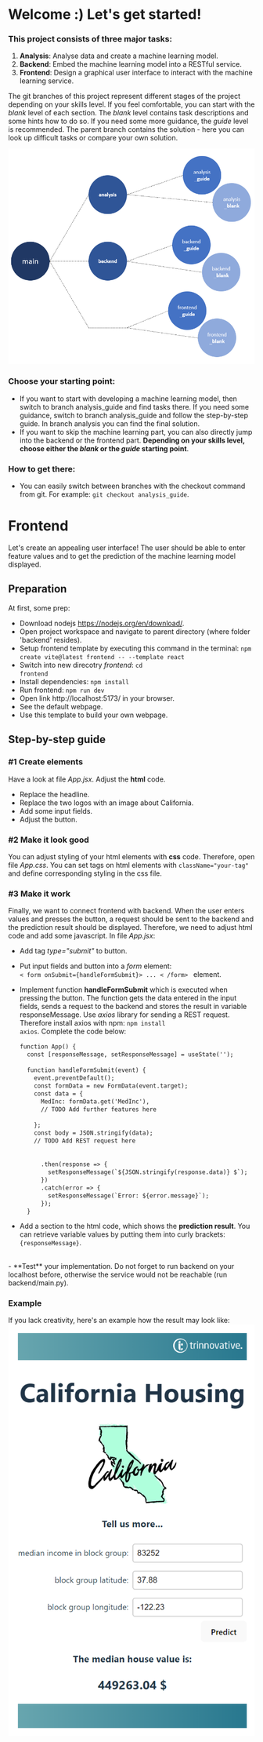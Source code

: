 # Welcome :) Let's get started!

### This project consists of three major tasks:
1) **Analysis**: Analyse data and create a machine learning model.
2) **Backend**: Embed the machine learning model into a RESTful service.
3) **Frontend**: Design a graphical user interface to interact with the machine learning service.

The git branches of this project represent different stages of the project depending on your skills level. If you feel comfortable, you can start with the *blank* level of each section. The *blank* level contains task descriptions and some hints how to do so. If you need some more guidance, the *guide* level is recommended. The parent branch contains the solution - here you can look up difficult tasks or compare your own solution.

![](./images/git_branches.PNG)

### Choose your starting point: 
- If you want to start with developing a machine learning model, then switch to branch analysis_guide and find tasks there. If you need some guidance, switch to branch analysis_guide and follow the step-by-step guide. In branch analysis you can find the final solution. 
- If you want to skip the machine learning part, you can also directly jump into the backend or the frontend part. **Depending on your skills level, choose either the *blank* or the *guide* starting point**.


### How to get there:
- You can easily switch between branches with the checkout command from git. For example: <code>git checkout analysis_guide</code>.

# Frontend
Let's create an appealing user interface! The user should be able to enter feature values and to get the prediction of the machine learning model displayed.
## Preparation
At first, some prep:
- Download nodejs https://nodejs.org/en/download/.
- Open project workspace and navigate to parent directory (where folder 'backend' resides).
- Setup frontend template by executing this command in the terminal: <code>npm create vite@latest frontend -- --template react </code>
- Switch into new direcotry *frontend*: <code>cd frontend</code>
- Install dependencies: <code>npm install</code>
- Run frontend: <code>npm run dev</code>
- Open link http://localhost:5173/ in your browser.
- See the default webpage.
- Use this template to build your own webpage. 

## Step-by-step guide

### #1 Create elements 
Have a look at file *App.jsx*. Adjust the **html** code.
- Replace the headline.
- Replace the two logos with an image about California.
- Add some input fields. 
- Adjust the button.

### #2 Make it look good
You can adjust styling of your html elements with **css** code. Therefore, open file *App.css*. You can set tags on html elements with <code>className="your-tag"</code> and define corresponding styling in the css file. 

### #3 Make it work
Finally, we want to connect frontend with backend. When the user enters values and presses the button, a request should be sent to the backend and the prediction result should be displayed. Therefore, we need to adjust html code and add some javascript. In file *App.jsx*:

- Add tag *type="submit"* to button. 
- Put input fields and button into a *form* element: <code> < form onSubmit={handleFormSubmit}> ... < /form> </code> element.
- Implement function **handleFormSubmit** which is executed when pressing the button. The function gets the data entered in the input fields, sends a request to the backend and stores the result in variable responseMessage. Use *axios* library for sending a REST request. Therefore install axios with npm: <code>npm install axios</code>. Complete the code below:
  ````  
  function App() {
    const [responseMessage, setResponseMessage] = useState('');

    function handleFormSubmit(event) {
      event.preventDefault();
      const formData = new FormData(event.target);
      const data = {
        MedInc: formData.get('MedInc'),
        // TODO Add further features here

      };
      const body = JSON.stringify(data);
      // TODO Add REST request here
      

        .then(response => {
          setResponseMessage(`${JSON.stringify(response.data)} $`);
        })
        .catch(error => {
          setResponseMessage(`Error: ${error.message}`);
        });
    }
  ````

- Add a section to the html code, which shows the **prediction result**. You can retrieve variable values by putting them into curly brackets: <code>{responseMessage}</code>.
<br>
- **Test** your implementation. Do not forget to run backend on your localhost before, otherwise the service would not be reachable (run backend/main.py). 

### Example
If you lack creativity, here's an example how the result may look like:
![example](./images/frontend_example.PNG)